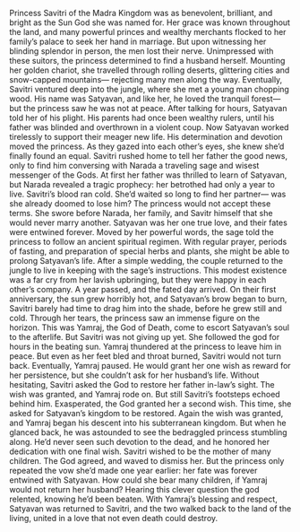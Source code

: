 Princess Savitri of the Madra Kingdom was as benevolent, brilliant, and bright as the Sun God she was named for. Her grace was known throughout the land, and many powerful princes and wealthy merchants flocked to her family’s palace to seek her hand in marriage. But upon witnessing her blinding splendor in person, the men lost their nerve. Unimpressed with these suitors, the princess determined to find a husband herself. Mounting her golden chariot,  she travelled through rolling deserts, glittering cities  and snow-capped mountains— rejecting many men along the way. Eventually, Savitri ventured  deep into the jungle, where she met a young man  chopping wood. His name was Satyavan, and like her, he loved the tranquil forest— but the princess saw he was not at peace. After talking for hours, Satyavan told her of his plight. His parents had once been wealthy rulers, until his father was blinded  and overthrown in a violent coup. Now Satyavan worked tirelessly  to support their meager new life. His determination and devotion moved the princess. As they gazed into each other’s eyes, she knew she’d finally found an equal. Savitri rushed home to tell her father the good news, only to find him conversing with Narada a traveling sage and wisest messenger  of the Gods. At first her father was thrilled to learn of Satyavan, but Narada revealed a tragic prophecy: her betrothed had only a year to live. Savitri’s blood ran cold. She’d waited so long to find her partner— was she already doomed to lose him? The princess would not accept these terms. She swore before Narada, her family, and Savitr himself that she would never marry another. Satyavan was her one true love, and their fates were entwined forever. Moved by her powerful words, the sage told the princess to follow an ancient spiritual regimen. With regular prayer, periods of fasting, and preparation of special herbs and plants, she might be able to prolong Satyavan’s life. After a simple wedding, the couple returned to the jungle to live in keeping with the sage’s instructions. This modest existence was a far cry from her lavish upbringing, but they were happy in each other’s company. A year passed, and the fated day arrived. On their first anniversary,  the sun grew horribly hot, and Satyavan’s brow began to burn, Savitri barely had time to drag  him into the shade, before he grew still and cold. Through her tears, the princess saw an immense figure on the horizon. This was Yamraj, the God of Death, come to escort Satyavan’s soul  to the afterlife. But Savitri was not giving up yet. She followed the god for hours in the beating sun. Yamraj thundered at the princess to leave him in peace. But even as her feet bled and throat burned, Savitri would not turn back. Eventually, Yamraj paused. He would grant her one wish  as reward for her persistence, but she couldn’t ask for her husband’s life. Without hesitating, Savitri asked the God  to restore her father in-law’s sight. The wish was granted, and Yamraj rode on. But still Savitri’s footsteps echoed behind him. Exasperated, the God granted her a second wish. This time, she asked for Satyavan’s kingdom to be restored. Again the wish was granted, and Yamraj began his descent  into his subterranean kingdom. But when he glanced back, he was astounded to see  the bedraggled princess stumbling along. He’d never seen such devotion to the dead, and he honored her dedication with one final wish. Savitri wished to be the mother of many children. The God agreed, and waved to dismiss her. But the princess only repeated the vow she’d made one year earlier: her fate was forever entwined with Satyavan. How could she bear many children, if Yamraj would not return her husband? Hearing this clever question the god relented, knowing he’d been beaten. With Yamraj’s blessing and respect, Satyavan was returned to Savitri, and the two walked back  to the land of the living, united in a love that not even death could destroy. 